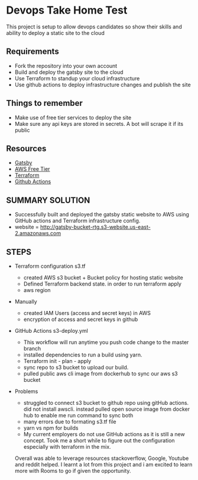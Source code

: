 # Devops Take Home Test

This project is setup to allow devops candidates so show their skills and ability to deploy a static site to the cloud

## Requirements
- Fork the repository into your own account
- Build and deploy the gatsby site to the cloud
- Use Terraform to standup your cloud infrastructure
- Use github actions to deploy infrastructure changes and publish the site

## Things to remember
- Make use of free tier services to deploy the site
- Make sure any api keys are stored in secrets. A bot will scrape it if its public

## Resources
- [Gatsby](https://www.gatsbyjs.com/docs/)
- [AWS Free Tier](https://aws.amazon.com/free/?all-free-tier.sort-by=item.additionalFields.SortRank&all-free-tier.sort-order=asc&awsf.Free%20Tier%20Categories=categories%23storage)
- [Terraform](https://www.terraform.io/docs/index.html)
- [Github Actions](https://docs.github.com/en/free-pro-team@latest/actions
)

## SUMMARY SOLUTION
- Successfully built and deployed the gatsby static website to AWS using GitHub actions and Terraform infrastructure config.
- website = http://gatsby-bucket-rtg.s3-website.us-east-2.amazonaws.com

## STEPS
- Terraform configuration s3.tf 
  - created AWS s3 bucket + Bucket policy for hosting static website
  - Defined Terraform backend state. in order to run terraform apply
  - aws region

- Manually
  - created IAM Users (access and secret keys) in AWS
  - encryption of access and secret keys in github

- GitHub Actions s3-deploy.yml
  - This workflow will run anytime you push code change to the master branch
  - installed dependencies to run a build using yarn.
  - Terraform init - plan - apply
  - sync repo to s3 bucket to upload our build.
  - pulled public aws cli image from dockerhub to sync our aws s3 bucket

- Problems
  - struggled to connect s3 bucket to github repo using gitHub actions. did not install awscli. instead pulled open source image from docker hub to enable me run command to sync both
  - many errors due to formating s3.tf file
  - yarn vs npm for builds
  - My current employers do not use GitHub actions as it is still a new concept. Took me a short while to figure out the configuration especially with terraform in the mix. 

  Overall was able to leverage resources stackoverflow, Google, Youtube and reddit helped.
  I learnt a lot from this project and i am excited to learn more with Rooms to go if given the opportunity.

